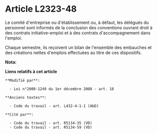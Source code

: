 # Article L2323-48

Le comité d'entreprise ou d'établissement ou, à défaut, les délégués du personnel sont informés de la conclusion des
conventions ouvrant droit à des contrats initiative-emploi et à des contrats d'accompagnement dans l'emploi.

Chaque semestre, ils reçoivent un bilan de l'ensemble des embauches et des créations nettes d'emplois effectuées au titre de
ces dispositifs.

**Nota:**



**Liens relatifs à cet article**

	**Modifié par**:

	  - Loi n°2008-1249 du 1er décembre 2008 - art. 18

	**Anciens textes**:

	  - Code du travail - art. L432-4-1-1 (AbD)

	**Cité par**:

	  - Code du travail - art. R5134-35 (VD)
	  - Code du travail - art. R5134-59 (VD)
